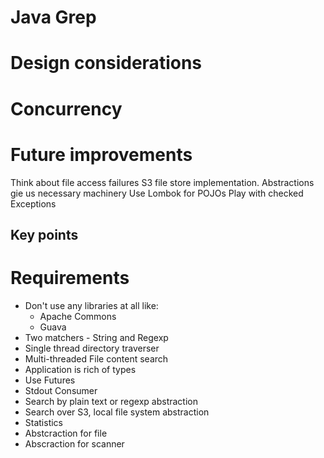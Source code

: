 # Java Grep

# Design considerations

# Concurrency

# Future improvements

Think about file access failures
S3 file store implementation. Abstractions gie us necessary machinery
Use Lombok for POJOs
Play with checked Exceptions

## Key points

# Requirements

- Don't use any libraries at all like:
    - Apache Commons
    - Guava
- Two matchers - String and Regexp
- Single thread directory traverser
- Multi-threaded File content search
- Application is rich of types
- Use Futures
- Stdout Consumer
- Search by plain text or regexp abstraction
- Search over S3, local file system abstraction
- Statistics
- Abstcraction for file
- Abscraction for scanner